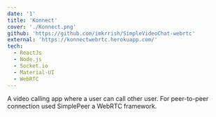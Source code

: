 ```yaml
---
date: '1'
title: 'Konnect'
cover: './Konnect.png'
github: 'https://github.com/imkrrish/SimpleVideoChat-webrtc'
external: 'https://konnectwebrtc.herokuapp.com/'
tech:
  - ReactJs
  - Node.js
  - Socket.io
  - Material-UI
  - WebRTC
---
```


A video calling app where a user can call other user.
For peer-to-peer connection used SimplePeer a WebRTC framework.
